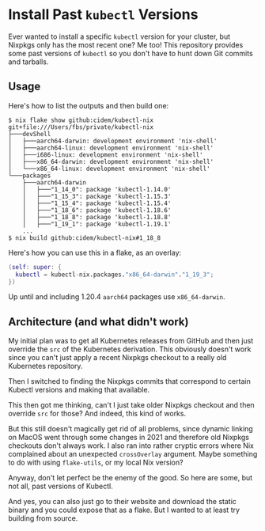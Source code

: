 # Install Past `kubectl` Versions

Ever wanted to install a specific `kubectl` version for your cluster, but Nixpkgs only has the most recent one? Me too! This repository provides some past versions of `kubectl` so you don't have to hunt down Git commits and tarballs.

## Usage

Here's how to list the outputs and then build one:

```console
$ nix flake show github:cidem/kubectl-nix
git+file:///Users/fbs/private/kubectl-nix
├───devShell
│   ├───aarch64-darwin: development environment 'nix-shell'
│   ├───aarch64-linux: development environment 'nix-shell'
│   ├───i686-linux: development environment 'nix-shell'
│   ├───x86_64-darwin: development environment 'nix-shell'
│   └───x86_64-linux: development environment 'nix-shell'
└───packages
    ├───aarch64-darwin
    │   ├───"1_14_0": package 'kubectl-1.14.0'
    │   ├───"1_15_3": package 'kubectl-1.15.3'
    │   ├───"1_15_4": package 'kubectl-1.15.4'
    │   ├───"1_18_6": package 'kubectl-1.18.6'
    │   ├───"1_18_8": package 'kubectl-1.18.8'
    │   ├───"1_19_1": package 'kubectl-1.19.1'
    ...
$ nix build github:cidem/kubectl-nix#1_18_8
```

Here's how you can use this in a flake, as an overlay:

```nix
(self: super: {
  kubectl = kubectl-nix.packages."x86_64-darwin"."1_19_3";
})
```

Up until and including 1.20.4 `aarch64` packages use `x86_64-darwin`.

## Architecture (and what didn't work)

My initial plan was to get all Kubernetes releases from GitHub and then just override the `src` of the Kubernetes derivation. This obviously doesn't work since you can't just apply a recent Nixpkgs checkout to a really old Kubernetes repository.

Then I switched to finding the Nixpkgs commits that correspond to certain Kubectl versions and making that available.

This then got me thinking, can't I just take older Nixpkgs checkout and then override `src` for those? And indeed, this kind of works.

But this still doesn't magically get rid of all problems, since dynamic linking on MacOS went through some changes in 2021 and therefore old Nixpkgs checkouts don't always work. I also ran into rather cryptic errors where Nix complained about an unexpected `crossOverlay` argument. Maybe something to do with using `flake-utils`, or my local Nix version?

Anyway, don't let perfect be the enemy of the good. So here are some, but not all, past versions of Kubectl.

And yes, you can also just go to their website and download the static binary and you could expose that as a flake. But I wanted to at least try building from source.
